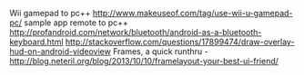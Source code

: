 
Wii gamepad to pc++   http://www.makeuseof.com/tag/use-wii-u-gamepad-pc/
sample app remote to pc++   http://profandroid.com/network/bluetooth/android-as-a-bluetooth-keyboard.html
http://stackoverflow.com/questions/17899474/draw-overlay-hud-on-android-videoview
Frames, a quick runthru - http://blog.neteril.org/blog/2013/10/10/framelayout-your-best-ui-friend/
